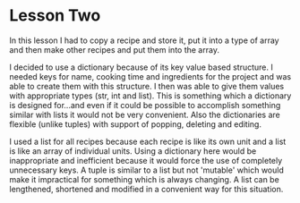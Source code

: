 # Lesson Two

In this lesson I had to copy a recipe and store it, put it into a type of array and then make other recipes and put them into the array.

I decided to use a dictionary because of its key value based structure. I needed keys for name, cooking time and ingredients for the project and was able to create them with this structure. I then was able to give them values with appropriate types (str, int and list). This is something which a dictionary is designed for...and even if it could be possible to accomplish something similar with lists it would not be very convenient. Also the dictionaries are flexible (unlike tuples) with support of popping, deleting and editing.

I used a list for all recipes because each recipe is like its own unit and a list is like an array of individual units. Using a dictionary here would be inappropriate and inefficient because it would force the use of completely unnecessary keys. A tuple is similar to a list but not 'mutable' which would make it impractical for something which is always changing. A list can be lengthened, shortened and modified in a convenient way for this situation.